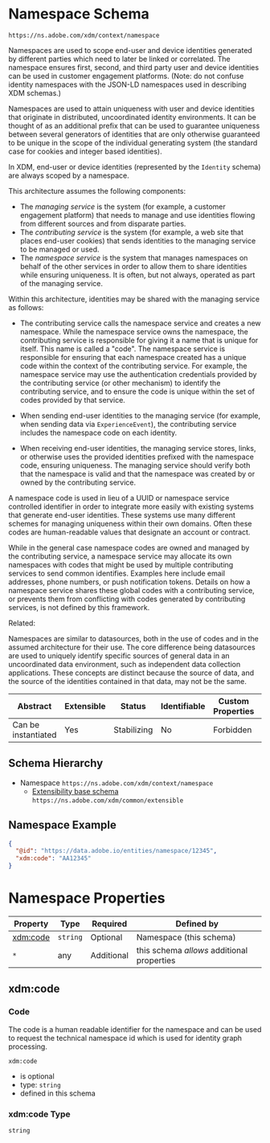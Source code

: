 
# Namespace Schema

```
https://ns.adobe.com/xdm/context/namespace
```

Namespaces are used to scope end-user and device identities generated by different parties which need to later be linked or correlated. The namespace ensures first, second, and third party user and device identities can be used in customer engagement platforms. (Note: do not confuse identity namespaces with the JSON-LD namespaces used in describing XDM schemas.)

Namespaces are used to attain uniqueness with user and device identities that originate in distributed, uncoordinated identity environments. It can be thought of as an additional prefix that can be used to guarantee uniqueness between several generators of identities that are only otherwise guaranteed to be unique in the scope of the individual generating system (the standard case for cookies and integer based identities).

In XDM, end-user or device identities (represented by the `Identity` schema) are always scoped by a namespace.

This architecture assumes the following components:

  * The *managing service* is the system (for example, a customer engagement platform) that needs to manage and use identities flowing from different sources and from disparate parties.
  * The *contributing service* is the system (for example, a web site that places end-user cookies) that sends identities to the managing service to be managed or used.
  * The *namespace service* is the system that manages namespaces on behalf of the other services in order to allow them to share identities while ensuring uniqueness.  It is often, but not always, operated as part of the managing service.
  
Within this architecture, identities may be shared with the managing service as follows:

  * The contributing service calls the namespace service and creates a new namespace.  While the namespace service owns the namespace, the contributing service is responsible for giving it a name that is unique for itself.  This name is called a "code".  The namespace service is responsible for ensuring that each namespace created has a unique code within the context of the contributing service.  For example, the namespace service may use the authentication credentials provided by the contributing service (or other mechanism) to identify the contributing service, and to ensure the code is unique within the set of codes provided by that service.
  
  * When sending end-user identities to the managing service (for example, when sending data via `ExperienceEvent`), the contributing service includes the namespace code on each identity.
  
  * When receiving end-user identities, the managing service stores, links, or otherwise uses the provided identities prefixed with the namespace code, ensuring uniqueness.  The managing service should verify both that the namespace is valid and that the namespace was created by or owned by the contributing service. 

A namespace code is used in lieu of a UUID or namespace service controlled identifier in order to integrate more easily with existing systems that generate end-user identities. These systems use many different schemes for managing uniqueness within their own domains.  Often these codes are human-readable values that designate an account or contract.

While in the general case namespace codes are owned and managed by the contributing service, a namespace service may allocate its own namespaces with codes that might be used by multiple contributing services to send common identifies.  Examples here include email addresses, phone numbers, or push notification tokens.  Details on how a namespace service shares these global codes with a contributing service, or prevents them from conflicting with codes generated by contributing services, is not defined by this framework.

Related:

Namespaces are similar to datasources, both in the use of codes and in the assumed architecture for their use. The core difference being datasources are used to uniquely identify specific sources of general data in an uncoordinated data environment, such as independent data collection applications.  These concepts are distinct because the source of data, and the source of the identities contained in that data, may not be the same.


| Abstract | Extensible | Status | Identifiable | Custom Properties | Additional Properties | Defined In |
|----------|------------|--------|--------------|-------------------|-----------------------|------------|
| Can be instantiated | Yes | Stabilizing | No | Forbidden | Permitted | [context/namespace.schema.json](context/namespace.schema.json) |
## Schema Hierarchy

* Namespace `https://ns.adobe.com/xdm/context/namespace`
  * [Extensibility base schema](../common/extensible.schema.md) `https://ns.adobe.com/xdm/common/extensible`


## Namespace Example
```json
{
  "@id": "https://data.adobe.io/entities/namespace/12345",
  "xdm:code": "AA12345"
}
```

# Namespace Properties

| Property | Type | Required | Defined by |
|----------|------|----------|------------|
| [xdm:code](#xdmcode) | `string` | Optional | Namespace (this schema) |
| `*` | any | Additional | this schema *allows* additional properties |

## xdm:code
### Code

The code is a human readable identifier for the namespace and can be used to request the technical namespace id which is used for identity graph processing.

`xdm:code`
* is optional
* type: `string`
* defined in this schema

### xdm:code Type


`string`





